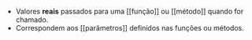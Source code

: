 - Valores **reais** passados para uma [[função]] ou [[método]] quando for chamado.
- Correspondem aos [[parâmetros]] definidos nas funções ou métodos.